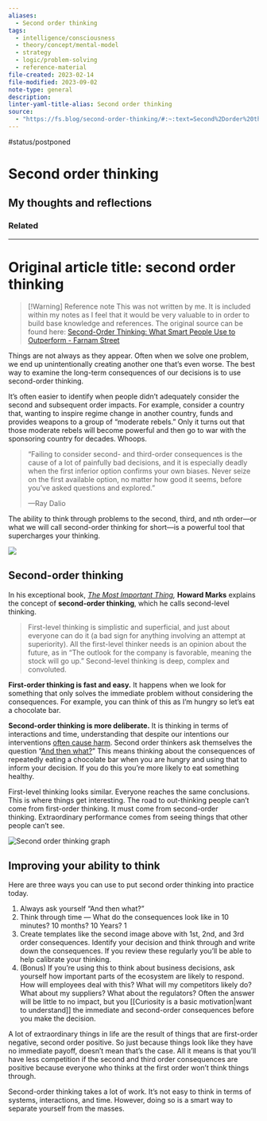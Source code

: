 ```yaml
---
aliases:
  - Second order thinking
tags:
  - intelligence/consciousness
  - theory/concept/mental-model
  - strategy
  - logic/problem-solving
  - reference-material
file-created: 2023-02-14
file-modified: 2023-09-02
note-type: general
description: 
linter-yaml-title-alias: Second order thinking
source:
  - "https://fs.blog/second-order-thinking/#:~:text=Second%2Dorder%20thinking%20is%20more%20deliberate.&text=Second%20order%20thinkers%20ask%20themselves,that%20to%20inform%20your%20decision."
---
```


#status/postponed

# Second order thinking

## My thoughts and reflections

### Related

---

# Original article title: second order thinking

> [!Warning] Reference note
> This was not written by me. It is included within my notes as I feel that it would be very valuable to in order to build base knowledge and references.
> The original source can be found here: [Second-Order Thinking: What Smart People Use to Outperform - Farnam Street](https://fs.blog/second-order-thinking/#:~:text=Second%2Dorder%20thinking%20is%20more%20deliberate.&text=Second%20order%20thinkers%20ask%20themselves,that%20to%20inform%20your%20decision.)

Things are not always as they appear. Often when we solve one problem, we end up unintentionally creating another one that’s even worse. The best way to examine the long-term consequences of our decisions is to use second-order thinking.

It’s often easier to identify when people didn’t adequately consider the second and subsequent order impacts. For example, consider a country that, wanting to inspire regime change in another country, funds and provides weapons to a group of “moderate rebels.” Only it turns out that those moderate rebels will become powerful and then go to war with the sponsoring country for decades. Whoops.

> “Failing to consider second- and third-order consequences is the cause of a lot of painfully bad decisions, and it is especially deadly when the first inferior option confirms your own biases. Never seize on the first available option, no matter how good it seems, before you’ve asked questions and explored.”
>
> —Ray Dalio

The ability to think through problems to the second, third, and nth order—or what we will call second-order thinking for short—is a powerful tool that supercharges your thinking.

![](https://149664534.v2.pressablecdn.com/wp-content/uploads/2016/04/second-order.png)

## Second-order thinking

In his exceptional book, _[The Most Important Thing](http://www.amazon.com/gp/product/0231162847/ref=as_li_qf_sp_asin_il_tl?ie=UTF8&camp=1789&creative=9325&creativeASIN=0231162847&linkCode=as2&tag=farnamstreet-20&linkId=IVJWRTJOAYFYASKD),_ **Howard Marks** explains the concept of **second-order thinking**, which he calls second-level thinking.

> First-level thinking is simplistic and superficial, and just about everyone can do it (a bad sign for anything involving an attempt at superiority). All the first-level thinker needs is an opinion about the future, as in “The outlook for the company is favorable, meaning the stock will go up.” Second-level thinking is deep, complex and convoluted.

**First-order thinking is fast and easy.** It happens when we look for something that only solves the immediate problem without considering the consequences. For example, you can think of this as I’m hungry so let’s eat a chocolate bar.

**Second-order thinking is more deliberate.** It is thinking in terms of interactions and time, understanding that despite our intentions our interventions [often cause harm](https://fs.blog/2013/10/iatrogenics/). Second order thinkers ask themselves the question “[And then what?](https://fs.blog/2015/12/garrett-hardin-three-filters/)” This means thinking about the consequences of repeatedly eating a chocolate bar when you are hungry and using that to inform your decision. If you do this you’re more likely to eat something healthy.

First-level thinking looks similar. Everyone reaches the same conclusions. This is where things get interesting. The road to out-thinking people can’t come from first-order thinking. It must come from second-order thinking. Extraordinary performance comes from seeing things that other people can’t see.

![Second order thinking graph](https://149664534.v2.pressablecdn.com/wp-content/uploads/2016/04/second_order_graph.png)

## Improving your ability to think

Here are three ways you can use to put second order thinking into practice today.

1. Always ask yourself “And then what?”
2. Think through time — What do the consequences look like in 10 minutes? 10 months? 10 Years? 1
3. Create templates like the second image above with 1st, 2nd, and 3rd order consequences. Identify your decision and think through and write down the consequences. If you review these regularly you’ll be able to help calibrate your thinking.
4. (Bonus) If you’re using this to think about business decisions, ask yourself how important parts of the ecosystem are likely to respond. How will employees deal with this? What will my competitors likely do? What about my suppliers? What about the regulators? Often the answer will be little to no impact, but you [[Curiosity is a basic motivation|want to understand]] the immediate and second-order consequences before you make the decision.

A lot of extraordinary things in life are the result of things that are first-order negative, second order positive. So just because things look like they have no immediate payoff, doesn’t mean that’s the case. All it means is that you’ll have less competition if the second and third order consequences are positive because everyone who thinks at the first order won’t think things through.

Second-order thinking takes a lot of work. It’s not easy to think in terms of systems, interactions, and time. However, doing so is a smart way to separate yourself from the masses.
